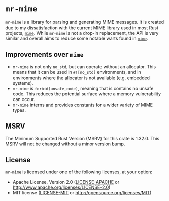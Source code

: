 # `mr-mime`

`mr-mime` is a library for parsing and generating MIME messages. It is created due to my dissatisfaction with the current MIME library used in most Rust projects, [`mime`]. While `mr-mime` is not a drop-in replacement, the API is very similar and overall aims to reduce some notable warts found in [`mime`].

[`mime`]: https://crates.io/crates/mime

## Improvements over `mime`

* `mr-mime` is not only `no_std`, but can operate without an allocator. This means that it can be used in `#![no_std]` environments, and in environments where the allocator is not available (e.g. embedded systems).
* `mr-mime` is `forbid(unsafe_code)`, meaning that is contains no unsafe code. This reduces the potential surface where a memory vulnerability can occur.
* `mr-mime` interns and provides constants for a wider variety of MIME types.

## MSRV

The Minimum Supported Rust Version (MSRV) for this crate is 1.32.0. This MSRV will not be changed without a minor version bump.

## License

`mr-mime` is licensed under one of the following licenses, at your option:

* Apache License, Version 2.0 ([LICENSE-APACHE](LICENSE-APACHE) or http://www.apache.org/licenses/LICENSE-2.0)
* MIT license ([LICENSE-MIT](LICENSE-MIT) or http://opensource.org/licenses/MIT)

